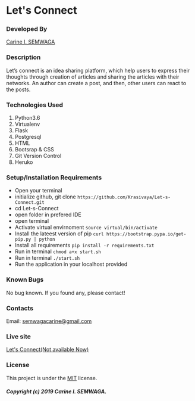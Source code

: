 # Let's Connect

### Developed By
[Carine I. SEMWAGA](https://github.com/Krasivaya)

### Description
Let’s connect is an idea sharing platform, which help users to express their thoughts through creation of articles and sharing the articles with their networks. An author can create a post, and then, other users can react to the posts.

### Technologies Used

1. Python3.6
2. Virtualenv
3. Flask 
4. Postgresql
5. HTML 
6. Bootsrap & CSS
7. Git Version Control 
8. Heruko

### Setup/Installation Requirements

* Open your terminal
* initialize github, git clone ` https://github.com/Krasivaya/Let-s-Connect.git `
* cd Let-s-Connect
* open folder in prefered IDE
* open terminal
* Activate virtual envirnoment `source virtual/bin/activate`
* Install the lateest version of pip `curl https://bootstrap.pypa.io/get-pip.py | python`
* Install all requirements `pip install -r requirements.txt`
* Run in terminal `chmod a+x start.sh`
* Run in terminal `./start.sh`
* Run the application in your localhost provided

### Known Bugs
No bug known. If you found any, please contact!

### Contacts
Email: semwagacarine@gmail.com

### Live site
[Let's Connect(Not available Now)](https://krasivaya-let-s-connect.herokuapp.com/)

### License
This project is under the [MIT](https://github.com/Krasivaya/github/blob/master/LICENSE) license.

##### Copyright (c) 2019 Carine I. SEMWAGA.